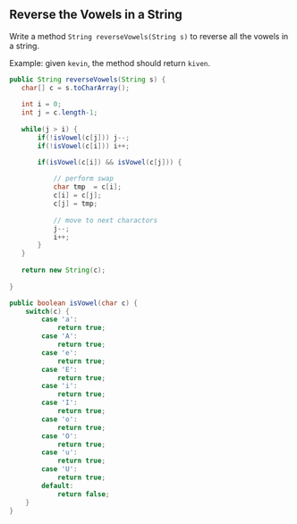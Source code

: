 ## Reverse the Vowels in a String

Write a method `String reverseVowels(String s)` to reverse all the vowels in a string.

Example: given `kevin`, the method should return `kiven`.

```java
public String reverseVowels(String s) {
   char[] c = s.toCharArray();
   
   int i = 0;
   int j = c.length-1;
   
   while(j > i) {
       if(!isVowel(c[j])) j--;
       if(!isVowel(c[i])) i++;

       if(isVowel(c[i]) && isVowel(c[j])) {
           
           // perform swap
           char tmp  = c[i];
           c[i] = c[j];
           c[j] = tmp;
                 
           // move to next charactors
           j--;
           i++;
       }
   }
   
   return new String(c);
    
}

public boolean isVowel(char c) {
    switch(c) {
        case 'a':
            return true;
        case 'A':
            return true;
        case 'e':
            return true;
        case 'E':
            return true;
        case 'i':
            return true;
        case 'I':
            return true;
        case 'o':
            return true;
        case 'O':
            return true;
        case 'u':
            return true;
        case 'U':
            return true;
        default:
            return false;
    }
}
```